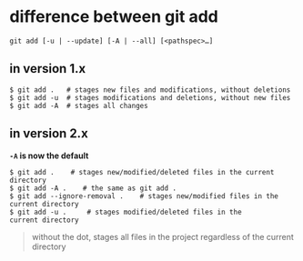 # difference between git add

`git add [-u | --update] [-A | --all] [<pathspec>…​]`

## in version 1.x

```git
$ git add .   # stages new files and modifications, without deletions
$ git add -u  # stages modifications and deletions, without new files
$ git add -A  # stages all changes
```

## in version 2.x

**`-A` is now the default**

```git
$ git add .    # stages new/modified/deleted files in the current directory
$ git add -A .    # the same as git add .
$ git add --ignore-removal .    # stages new/modified files in the current directory
$ git add -u .     # stages modified/deleted files in the
current directory
```

> without the dot, stages all files in the project regardless of the current directory
